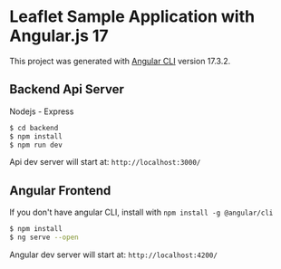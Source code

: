 # Leaflet Sample Application with Angular.js 17

This project was generated with [Angular CLI](https://github.com/angular/angular-cli) version 17.3.2.

## Backend Api Server

Nodejs - Express

```bash
$ cd backend
$ npm install
$ npm run dev
```


Api dev server will start at: `http://localhost:3000/`

## Angular Frontend

If you don't have angular CLI, install with 
`npm install -g @angular/cli`

```bash
$ npm install
$ ng serve --open
```
Angular dev server will start at: `http://localhost:4200/`
